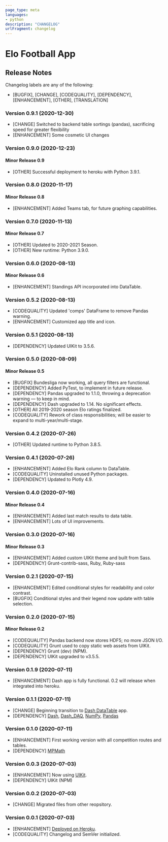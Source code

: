 ```yaml
---
page_type: meta
languages:
- python
description: "CHANGELOG"
urlFragment: changelog
---
```

# Elo Football App

## Release Notes

Changelog labels are any of the following:

- [BUGFIX], [CHANGE], [CODEQUALITY], [DEPENDENCY], [ENHANCEMENT], [OTHER], [TRANSLATION]

### Version 0.9.1 (2020-12-30)

- [CHANGE] Switched to backend table sortings (pandas), sacrificing speed for greater flexibility
- [ENHANCEMENT] Some cosmetic UI changes

### Version 0.9.0 (2020-12-23)

#### Minor Release 0.9

- [OTHER] Successful deployment to heroku with Python 3.9.1.

### Version 0.8.0 (2020-11-17)

#### Minor Release 0.8

- [ENHANCEMENT] Added Teams tab, for future graphing capabilities.

### Version 0.7.0 (2020-11-13)

#### Minor Release 0.7

- [OTHER] Updated to 2020-2021 Season.
- [OTHER] New runtime: Python 3.9.0.

### Version 0.6.0 (2020-08-13)

#### Minor Release 0.6

- [ENHANCEMENT] Standings API incorporated into DataTable.

### Version 0.5.2 (2020-08-13)

- [CODEQUALITY] Updated 'comps' DataFrame to remove Pandas warning.
- [ENHANCEMENT] Customized app title and icon.

### Version 0.5.1 (2020-08-13)

- [DEPENDENCY] Updated UIKit to 3.5.6.

### Version 0.5.0 (2020-08-09)

#### Minor Release 0.5

- [BUGFIX] Bundesliga now working, all query filters are functional.
- [DEPENDENCY] Added PyTest, to implement in future release.
- [DEPENDENCY] Pandas upgraded to 1.1.0, throwing a deprecation warning — to keep in mind.
- [DEPENDENCY] Dash upgraded to 1.14. No significant effects.
- [OTHER] All 2019-2020 season Elo ratings finalized.
- [CODEQUALITY] Rework of class responsibilities; will be easier to expand to multi-year/multi-stage.

### Version 0.4.2 (2020-07-26)

- [OTHER] Updated runtime to Python 3.8.5.

### Version 0.4.1 (2020-07-26)

- [ENHANCEMENT] Added Elo Rank column to DataTable.
- [CODEQUALITY] Uninstalled unused Python packages.
- [DEPENDENCY] Updated to Plotly 4.9.

### Version 0.4.0 (2020-07-16)

#### Minor Release 0.4

- [ENHANCEMENT] Added last match results to data table.
- [ENHANCEMENT] Lots of UI improvements.

### Version 0.3.0 (2020-07-16)

#### Minor Release 0.3

- [ENHANCEMENT] Added custom UIKit theme and built from Sass.
- [DEPENDENCY] Grunt-contrib-sass, Ruby, Ruby-sass

### Version 0.2.1 (2020-07-15)

- [ENHANCEMENT] Edited conditional styles for readability and color contrast.
- [BUGFIX] Conditional styles and their legend now update with table selection.

### Version 0.2.0 (2020-07-15)

#### Minor Release 0.2

- [CODEQUALITY] Pandas backend now stores HDF5; no more JSON I/O.
- [CODEQUALITY] Grunt used to copy static web assets from UIKit.
- [DEPENDENCY] Grunt (dev) (NPM).
- [DEPENDENCY] UIKit upgraded to v3.5.5.

### Version 0.1.9 (2020-07-11)

- [ENHANCEMENT] Dash app is fully functional. 0.2 will release when integrated into heroku.

### Version 0.1.1 (2020-07-11)

- [CHANGE] Beginning transition to [Dash DataTable](https://dash.plotly.com/datatable) app.
- [DEPENDENCY] [Dash](https://dash.plotly.com), [Dash_DAQ](https://dash.plotly.com/dash-daq), [NumPy](https://numpy.org/doc/stable/reference/index.html), [Pandas](https://pandas.pydata.org/pandas-docs/stable/index.html)

### Version 0.1.0 (2020-07-11)

- [ENHANCEMENT] First working version with all competition routes and tables.
- [DEPENDENCY] [MPMath](http://mpmath.org/doc/current/)

### Version 0.0.3 (2020-07-03)

- [ENHANCEMENT] Now using [UIKit](https://getuikit.com/docs).
- [DEPENDENCY] UIKit (NPM)

### Version 0.0.2 (2020-07-03)

- [CHANGE] Migrated files from other reopsitory.

### Version 0.0.1 (2020-07-03)

- [ENHANCEMENT] [Deployed on Heroku](https://fs-mir-pro.herokuapp.com/).
- [CODEQUALITY] Changelog and SemVer initialized.

